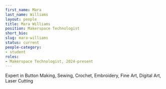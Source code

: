 ```yaml
---
first_name: Mara
last_name: Williams 
layout: people
title: Mara Williams
position: Makerspace Technologist
short_bio:
slug: mara-williams
status: current
people-category:
- student
roles:
- Makerspace Technologist, 2024-present
---
```


Expert in Button Making, Sewing, Crochet, Embroidery, Fine Art, Digital Art, Laser Cutting
